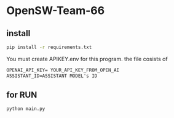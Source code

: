 # OpenSW-Team-66

## install
``` cmd
pip install -r requirements.txt
```

You must create APIKEY.env for this program.
the file cosists of 
``` markdown
OPENAI_API_KEY= YOUR_API_KEY_FROM_OPEN_AI
ASSISTANT_ID=ASSISTANT MODEL's ID 
```


## for RUN
``` cmd
python main.py
```

